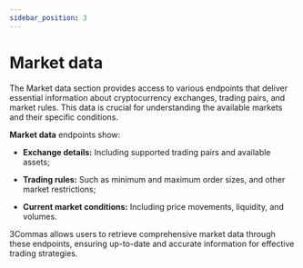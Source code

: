 ```yaml
---
sidebar_position: 3
---
```


# Market data

The Market data section provides access to various endpoints that deliver essential information about cryptocurrency exchanges, trading pairs, and market rules.
This data is crucial for understanding the available markets and their specific conditions.

**Market data** endpoints show:

* **Exchange details:** Including supported trading pairs and available assets;

* **Trading rules:** Such as minimum and maximum order sizes, and other market restrictions;

* **Current market conditions:** Including price movements, liquidity, and volumes.

3Commas allows users to retrieve comprehensive market data through these endpoints, ensuring up-to-date and accurate information for effective trading strategies.
